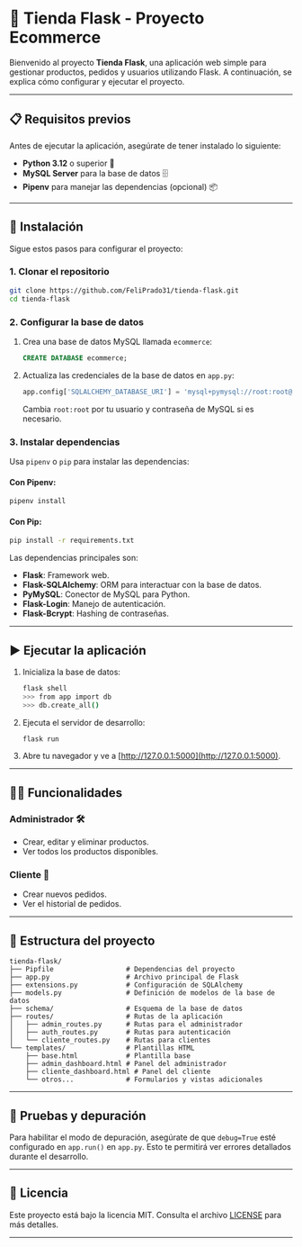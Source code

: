 # 🛒 Tienda Flask - Proyecto Ecommerce

Bienvenido al proyecto **Tienda Flask**, una aplicación web simple para gestionar productos, pedidos y usuarios utilizando Flask. A continuación, se explica cómo configurar y ejecutar el proyecto.

---

## 📋 Requisitos previos

Antes de ejecutar la aplicación, asegúrate de tener instalado lo siguiente:

- **Python 3.12** o superior 🐍
- **MySQL Server** para la base de datos 🗄️
- **Pipenv** para manejar las dependencias (opcional) 📦

---

## 🚀 Instalación

Sigue estos pasos para configurar el proyecto:

### 1. Clonar el repositorio

```bash
git clone https://github.com/FeliPrado31/tienda-flask.git
cd tienda-flask
```

### 2. Configurar la base de datos

1. Crea una base de datos MySQL llamada `ecommerce`:
   ```sql
   CREATE DATABASE ecommerce;
   ```
2. Actualiza las credenciales de la base de datos en `app.py`:
   ```python
   app.config['SQLALCHEMY_DATABASE_URI'] = 'mysql+pymysql://root:root@localhost/ecommerce'
   ```
   Cambia `root:root` por tu usuario y contraseña de MySQL si es necesario.

### 3. Instalar dependencias

Usa `pipenv` o `pip` para instalar las dependencias:

#### Con Pipenv:
```bash
pipenv install
```

#### Con Pip:
```bash
pip install -r requirements.txt
```

Las dependencias principales son:
- **Flask**: Framework web.
- **Flask-SQLAlchemy**: ORM para interactuar con la base de datos.
- **PyMySQL**: Conector de MySQL para Python.
- **Flask-Login**: Manejo de autenticación.
- **Flask-Bcrypt**: Hashing de contraseñas.

---

## ▶️ Ejecutar la aplicación

1. Inicializa la base de datos:
   ```bash
   flask shell
   >>> from app import db
   >>> db.create_all()
   ```

2. Ejecuta el servidor de desarrollo:
   ```bash
   flask run
   ```

3. Abre tu navegador y ve a [http://127.0.0.1:5000](http://127.0.0.1:5000).

---

## 🧑‍💻 Funcionalidades

### Administrador 🛠️
- Crear, editar y eliminar productos.
- Ver todos los productos disponibles.

### Cliente 👤
- Crear nuevos pedidos.
- Ver el historial de pedidos.

---

## 📂 Estructura del proyecto

```
tienda-flask/
├── Pipfile                  # Dependencias del proyecto
├── app.py                   # Archivo principal de Flask
├── extensions.py            # Configuración de SQLAlchemy
├── models.py                # Definición de modelos de la base de datos
├── schema/                  # Esquema de la base de datos
├── routes/                  # Rutas de la aplicación
│   ├── admin_routes.py      # Rutas para el administrador
│   ├── auth_routes.py       # Rutas para autenticación
│   └── cliente_routes.py    # Rutas para clientes
└── templates/               # Plantillas HTML
    ├── base.html            # Plantilla base
    ├── admin_dashboard.html # Panel del administrador
    ├── cliente_dashboard.html # Panel del cliente
    └── otros...             # Formularios y vistas adicionales
```

---

## 🔧 Pruebas y depuración

Para habilitar el modo de depuración, asegúrate de que `debug=True` esté configurado en `app.run()` en `app.py`. Esto te permitirá ver errores detallados durante el desarrollo.

---

## 📜 Licencia

Este proyecto está bajo la licencia MIT. Consulta el archivo [LICENSE](LICENSE) para más detalles.

---
